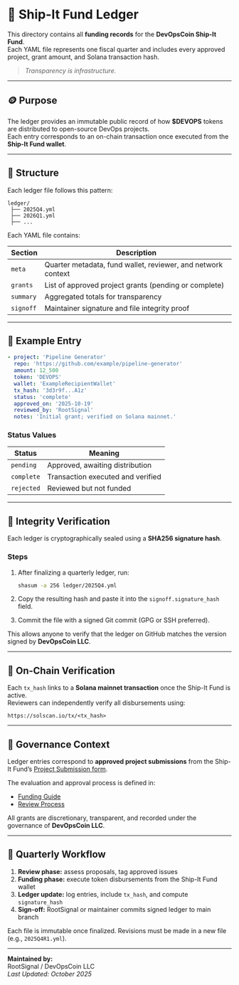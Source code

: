 # 🧾 Ship-It Fund Ledger

This directory contains all **funding records** for the **DevOpsCoin Ship-It Fund**.  
Each YAML file represents one fiscal quarter and includes every approved project, grant amount, and Solana transaction hash.

> _Transparency is infrastructure._

---

## 🪙 Purpose

The ledger provides an immutable public record of how **$DEVOPS** tokens are distributed to open-source DevOps projects.  
Each entry corresponds to an on-chain transaction once executed from the **Ship-It Fund wallet**.

---

## 📂 Structure

Each ledger file follows this pattern:

```
ledger/
 ├── 2025Q4.yml
 ├── 2026Q1.yml
 ├── ...
```

Each YAML file contains:

| Section   | Description                                                  |
| --------- | ------------------------------------------------------------ |
| `meta`    | Quarter metadata, fund wallet, reviewer, and network context |
| `grants`  | List of approved project grants (pending or complete)        |
| `summary` | Aggregated totals for transparency                           |
| `signoff` | Maintainer signature and file integrity proof                |

---

## 🧩 Example Entry

```yaml
- project: 'Pipeline Generator'
  repo: 'https://github.com/example/pipeline-generator'
  amount: 12_500
  token: 'DEVOPS'
  wallet: 'ExampleRecipientWallet'
  tx_hash: '3d3r9f...A1z'
  status: 'complete'
  approved_on: '2025-10-19'
  reviewed_by: 'RootSignal'
  notes: 'Initial grant; verified on Solana mainnet.'
```

### Status Values

| Status     | Meaning                           |
| ---------- | --------------------------------- |
| `pending`  | Approved, awaiting distribution   |
| `complete` | Transaction executed and verified |
| `rejected` | Reviewed but not funded           |

---

## 🔐 Integrity Verification

Each ledger is cryptographically sealed using a **SHA256 signature hash**.

### Steps

1. After finalizing a quarterly ledger, run:

   ```bash
   shasum -a 256 ledger/2025Q4.yml
   ```

2. Copy the resulting hash and paste it into the `signoff.signature_hash` field.
3. Commit the file with a signed Git commit (GPG or SSH preferred).

This allows anyone to verify that the ledger on GitHub matches the version signed by **DevOpsCoin LLC**.

---

## 🔗 On-Chain Verification

Each `tx_hash` links to a **Solana mainnet transaction** once the Ship-It Fund is active.  
Reviewers can independently verify all disbursements using:

```
https://solscan.io/tx/<tx_hash>
```

---

## 🧠 Governance Context

Ledger entries correspond to **approved project submissions** from the Ship-It Fund’s [Project Submission form](../../.github/ISSUE_TEMPLATE/shipit_fund_project_submission.yml).

The evaluation and approval process is defined in:

- [Funding Guide](../docs/FUNDING_GUIDE.md)
- [Review Process](../docs/REVIEW_PROCESS.md)

All grants are discretionary, transparent, and recorded under the governance of **DevOpsCoin LLC**.

---

## 🧮 Quarterly Workflow

1. **Review phase:** assess proposals, tag approved issues
2. **Funding phase:** execute token disbursements from the Ship-It Fund wallet
3. **Ledger update:** log entries, include `tx_hash`, and compute `signature_hash`
4. **Sign-off:** RootSignal or maintainer commits signed ledger to main branch

Each file is immutable once finalized. Revisions must be made in a new file (e.g., `2025Q4R1.yml`).

---

**Maintained by:**  
RootSignal / DevOpsCoin LLC  
_Last Updated: October 2025_
